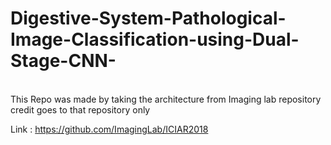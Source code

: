 # Digestive-System-Pathological-Image-Classification-using-Dual-Stage-CNN-
\
This Repo was made by taking the architecture from Imaging lab repository credit goes to that repository only


Link : https://github.com/ImagingLab/ICIAR2018
